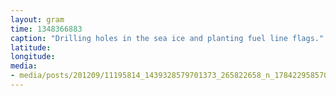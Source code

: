 ```yaml
---
layout: gram
time: 1348366883
caption: "Drilling holes in the sea ice and planting fuel line flags."
latitude: 
longitude: 
media:
- media/posts/201209/11195814_1439328579701373_265822658_n_17842295857000351.jpg
---
```

